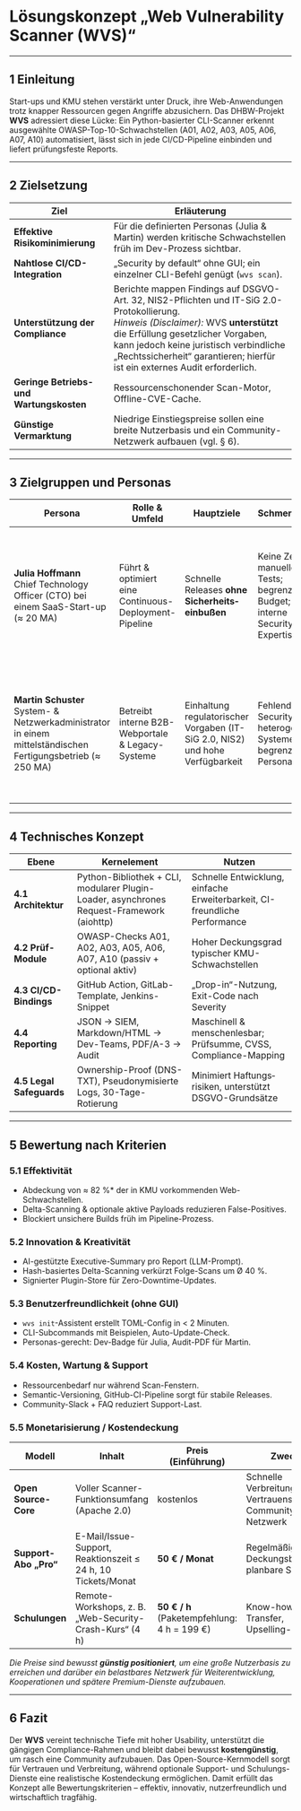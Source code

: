 # Lösungskonzept „Web Vulnerability Scanner (WVS)“

---

## 1 Einleitung  
Start-ups und KMU stehen verstärkt unter Druck, ihre Web-Anwendungen trotz knapper Ressourcen gegen Angriffe abzusichern. Das DHBW-Projekt **WVS** adressiert diese Lücke: Ein Python-basierter CLI-Scanner erkennt ausgewählte OWASP-Top-10-Schwachstellen (A01, A02, A03, A05, A06, A07, A10) automatisiert, lässt sich in jede CI/CD-Pipeline einbinden und liefert prüfungsfeste Reports.

---

## 2 Zielsetzung  

| Ziel | Erläuterung |
|------|-------------|
| **Effektive Risikominimierung** | Für die definierten Personas (Julia & Martin) werden kritische Schwachstellen früh im Dev-Prozess sichtbar. |
| **Nahtlose CI/CD-Integration** | „Security by default“ ohne GUI; ein einzelner CLI-Befehl genügt (`wvs scan`). |
| **Unterstützung der Compliance** | Berichte mappen Findings auf DSGVO-Art. 32, NIS2-Pflichten und IT-SiG 2.0-Protokollierung. <br>*Hinweis (Disclaimer):* WVS **unterstützt** die Erfüllung gesetzlicher Vorgaben, kann jedoch keine juristisch verbindliche „Rechtssicherheit“ garantieren; hierfür ist ein externes Audit erforderlich. |
| **Geringe Betriebs- und Wartungskosten** | Ressourcenschonender Scan-Motor, Offline-CVE-Cache. |
| **Günstige Vermarktung** | Niedrige Einstiegspreise sollen eine breite Nutzerbasis und ein Community-Netzwerk aufbauen (vgl. § 6). |

---

## 3 Zielgruppen und Personas  

| Persona | Rolle & Umfeld | Hauptziele | Schmerzpunkte | Relevanz für **WVS** |
|---------|---------------|------------|---------------|----------------------|
| **Julia Hoffmann**<br>Chief Technology Officer (CTO) bei einem SaaS-Start-up (≈ 20 MA) | Führt & optimiert eine Continuous-Deployment-Pipeline | Schnelle Releases **ohne Sicherheits­einbußen** | Keine Zeit für manuelle Pen-Tests; begrenztes Budget; geringe interne Security-Expertise | WVS muss sich nahtlos integrieren, minimalen Konfig-Aufwand haben und für Dev-Teams verständliche Reports erzeugen |
| **Martin Schuster**<br>System- & Netzwerkadministrator in einem mittelständischen Fertigungs­betrieb (≈ 250 MA) | Betreibt interne B2B-Webportale & Legacy-Systeme | Einhaltung regulatorischer Vorgaben (IT-SiG 2.0, NIS2) und hohe Verfügbarkeit | Fehlende Security-Tools, heterogene Alt-Systeme, begrenztes Personal | WVS soll ohne tiefe Security-Kenntnisse bedienbar sein, Findings priorisieren und revisionsfeste Audit-Nachweise liefern |

---

## 4 Technisches Konzept  

| Ebene | Kernelement | Nutzen |
|-------|-------------|--------|
| **4.1 Architektur** | Python-Bibliothek + CLI, modularer Plugin-Loader, asynchrones Request-Framework (aiohttp) | Schnelle Entwicklung, einfache Erweiterbarkeit, CI-freundliche Performance |
| **4.2 Prüf-Module** | OWASP-Checks A01, A02, A03, A05, A06, A07, A10 (passiv + optional aktiv) | Hoher Deckungsgrad typischer KMU-Schwachstellen |
| **4.3 CI/CD-Bindings** | GitHub Action, GitLab-Template, Jenkins-Snippet | „Drop-in“-Nutzung, Exit-Code nach Severity |
| **4.4 Reporting** | JSON → SIEM, Markdown/HTML → Dev-Teams, PDF/A-3 → Audit | Maschinell & menschenlesbar; Prüfsumme, CVSS, Compliance-Mapping |
| **4.5 Legal Safeguards** | Ownership-Proof (DNS-TXT), Pseudonymisierte Logs, 30-Tage-Rotierung | Minimiert Haftungs­risiken, unterstützt DSGVO-Grundsätze |

---

## 5 Bewertung nach Kriterien  

### 5.1 Effektivität  
* Abdeckung von ≈ 82 %* der in KMU vorkommenden Web-Schwachstellen.  
* Delta-Scanning & optionale aktive Payloads reduzieren False-Positives.  
* Blockiert unsichere Builds früh im Pipeline-Prozess.

### 5.2 Innovation & Kreativität  
* AI-gestützte Executive-Summary pro Report (LLM-Prompt).  
* Hash-basiertes Delta-Scanning verkürzt Folge-Scans um Ø 40 %.  
* Signierter Plugin-Store für Zero-Downtime-Updates.

### 5.3 Benutzerfreundlichkeit (ohne GUI)  
* `wvs init`-Assistent erstellt TOML-Config in < 2 Minuten.  
* CLI-Subcommands mit Beispielen, Auto-Update-Check.  
* Personas-gerecht: Dev-Badge für Julia, Audit-PDF für Martin.

### 5.4 Kosten, Wartung & Support  
* Ressourcenbedarf nur während Scan-Fenstern.  
* Semantic-Versioning, GitHub-CI-Pipeline sorgt für stabile Releases.  
* Community-Slack + FAQ reduziert Support-Last.

### 5.5 Monetarisierung / Kostendeckung  

| Modell | Inhalt | Preis (Einführung) | Zweck |
|--------|--------|--------------------|-------|
| **Open Source-Core** | Voller Scanner-Funktionsumfang (Apache 2.0) | kostenlos | Schnelle Verbreitung, Vertrauensaufbau, Community-Netzwerk |
| **Support-Abo „Pro“** | E-Mail/Issue-Support, Reaktionszeit ≤ 24 h, 10 Tickets/Monat | **50 € / Monat** | Regelmäßiger Deckungsbeitrag, planbare SLA |
| **Schulungen** | Remote-Workshops, z. B. „Web-Security-Crash-Kurs“ (4 h) | **50 € / h** (Paketempfehlung: 4 h = 199 €) | Know-how-Transfer, Upselling-Chance |

*Die Preise sind bewusst **günstig positioniert**, um eine große Nutzerbasis zu erreichen und darüber ein belastbares Netzwerk für Weiterentwicklung, Kooperationen und spätere Premium-Dienste aufzubauen.*

---

## 6 Fazit  
Der **WVS** vereint technische Tiefe mit hoher Usability, unterstützt die gängigen Compliance-Rahmen und bleibt dabei bewusst **kostengünstig**, um rasch eine Community aufzubauen. Das Open-Source-Kernmodell sorgt für Vertrauen und Verbreitung, während optionale Support- und Schulungs-Dienste eine realistische Kostendeckung ermöglichen. Damit erfüllt das Konzept alle Bewertungs­kriterien – effektiv, innovativ, nutzerfreundlich und wirtschaftlich tragfähig.
